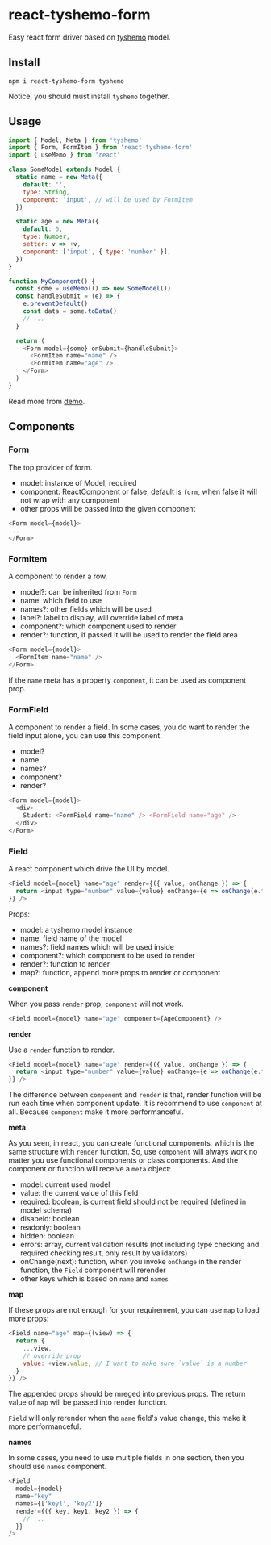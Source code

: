 # react-tyshemo-form

Easy react form driver based on [tyshemo](https://github.com/tangshuang/tyshemo) model.

## Install

```
npm i react-tyshemo-form tyshemo
```

Notice, you should must install `tyshemo` together.

## Usage

```js
import { Model, Meta } from 'tyshemo'
import { Form, FormItem } from 'react-tyshemo-form'
import { useMemo } from 'react'

class SomeModel extends Model {
  static name = new Meta({
    default: '',
    type: String,
    component: 'input', // will be used by FormItem
  })

  static age = new Meta({
    default: 0,
    type: Number,
    setter: v => +v,
    component: ['input', { type: 'number' }],
  })
}

function MyComponent() {
  const some = useMemo(() => new SomeModel())
  const handleSubmit = (e) => {
    e.preventDefault()
    const data = some.toData()
    // ...
  }

  return (
    <Form model={some} onSubmit={handleSubmit}>
      <FormItem name="name" />
      <FormItem name="age" />
    </Form>
  )
}
```

Read more from [demo](./demo/index.js).

## Components

### Form

The top provider of form.

- model: instance of Model, required
- component: ReactComponent or false, default is `form`, when false it will not wrap with any component
- other props will be passed into the given component

```js
<Form model={model}>
...
</Form>
```

### FormItem

A component to render a row.

- model?: can be inherited from `Form`
- name: which field to use
- names?: other fields which will be used
- label?: label to display, will override label of meta
- component?: which component used to render
- render?: function, if passed it will be used to render the field area

```js
<Form model={model}>
  <FormItem name="name" />
</Form>
```

If the `name` meta has a property `component`, it can be used as component prop.

### FormField

A component to render a field. In some cases, you do want to render the field input alone, you can use this component.

- model?
- name
- names?
- component?
- render?

```js
<Form model={model}>
  <div>
    Student: <FormField name="name" /> <FormField name="age" />
  </div>
</Form>
```

### Field

A react component which drive the UI by model.

```js
<Field model={model} name="age" render={({ value, onChange }) => {
  return <input type="number" value={value} onChange={e => onChange(e.target.value)} />
}} />
```

Props:

- model: a tyshemo model instance
- name: field name of the model
- names?: field names which will be used inside
- component?: which component to be used to render
- render?: function to render
- map?: function, append more props to render or component

**component**

When you pass `render` prop, `component` will not work.

```js
<Field model={model} name="age" component={AgeComponent} />
```

**render**

Use a `render` function to render.

```js
<Field model={model} name="age" render={({ value, onChange }) => {
  return <input type="number" value={value} onChange={e => onChange(e.target.value)} />
}} />
```

The difference between `component` and `render` is that, render function will be run each time when component update.
It is recommend to use `component` at all. Because `component` make it more performanceful.

**meta**

As you seen, in react, you can create functional components, which is the same structure with `render` function. So, use `component` will always work no matter you use functional components or class components.
And the component or function will receive a `meta` object:

- model: current used model
- value: the current value of this field
- required: boolean, is current field should not be required (defined in model schema)
- disabeld: boolean
- readonly: boolean
- hidden: boolean
- errors: array, current validation results (not including type checking and required checking result, only result by validators)
- onChange(next): function, when you invoke `onChange` in the render function, the `Field` component will rerender
- other keys which is based on `name` and `names`

**map**

If these props are not enough for your requirement, you can use `map` to load more props:

```js
<Field name="age" map={(view) => {
  return {
    ...view,
    // override prop
    value: +view.value, // I want to make sure `value` is a number
  }
}} />
```

The appended props should be mreged into previous props. The return value of `map` will be passed into render function.

`Field` will only rerender when the `name` field's value change, this make it more performanceful.

**names**

In some cases, you need to use multiple fields in one section, then you should use `names` component.

```js
<Field
  model={model}
  name="key"
  names={['key1', 'key2']}
  render={({ key, key1, key2 }) => {
    // ...
  }}
/>
```
